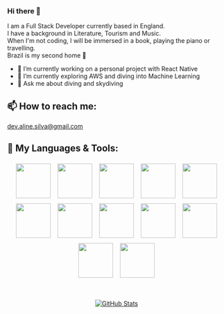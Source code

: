 ### Hi there 👋

I am a Full Stack Developer currently based in England.<br>
I have a background in Literature, Tourism and Music.<br>
When I'm not coding, I will be immersed in a book, playing the piano or travelling. <br>
Brazil is my second home 🌴 <br>

- 🔭 I’m currently working on a personal project with React Native
- 🌱 I’m currently exploring AWS and diving into Machine Learning
- 💬 Ask me about diving and skydiving

## 📫 How to reach me:

<dev.aline.silva@gmail.com>

## 🚀 My Languages & Tools:

<p align="center">
   <img src="https://cdn.worldvectorlogo.com/logos/logo-javascript.svg" height="80" style="vertical-align:top; margin:6px"/>
   <img src="https://encrypted-tbn0.gstatic.com/images?q=tbn:ANd9GcSB7FFCrkZL139R_Sa41BlRZd2nxg3g47fioc21sqf2gc4yatb8Q1rOMdUWZwYLEz5CP-A&usqp=CAU" height="80" style="vertical-align:top; margin:6px" />
   <img src="https://upload.wikimedia.org/wikipedia/commons/thumb/d/d9/Node.js_logo.svg/2560px-Node.js_logo.svg.png"  height="80" style="vertical-align:top; margin:6px"/>
   <img src="https://g.foolcdn.com/art/companylogos/square/mdb.png" height="80" style="vertical-align:top; margin:6px" />
   <img src="https://redux.js.org/img/redux-logo-landscape.png" height="80" style="vertical-align:top; margin:6px"/>
   <img src="https://miro.medium.com/v2/resize:fit:1200/1*tFl-8wQUENETYLjX5mYWuA.png" height="80" style="vertical-align:top; margin:6px"/>
   <img src="https://www.vikingsoftware.com/wp-content/uploads/2024/02/Docker.png" height="80" style="vertical-align:top; margin:6px"/>
   <img src="https://graphqleditorcms.fra1.cdn.digitaloceanspaces.com/graphqleditorcms/graphql_page/graphql-1732132118455.png" height="80" style="vertical-align:top; margin:6px"/> 
   <img src="https://cdn.prod.website-files.com/6064b31ff49a2d31e0493af1/66a47686d17c50595ab25075_AD_4nXef8kg1j8Ne3QwQ5VMAVaubMxxFEPvv4gFeYFtVv3S9OQtr9DUgSicnoU2ONDCCwi0wdX7z9So0gE1lLnsvAfzDtGfXYLhsJaLdSCiQU6MEoi0Wapsol5RWbNKBB6hQnIgqtzJ2-zWKrJQMUb2IocBFxK1_.png" height="80" style="vertical-align:top; margin:6px"/>
   <img src="https://upload.wikimedia.org/wikipedia/commons/thumb/f/f5/Typescript.svg/1200px-Typescript.svg.png" height="80" style="vertical-align:top; margin:6px"/>
   <img src="https://s46486.pcdn.co/wp-content/uploads/2023/03/pasted-image-0-72.png" height="80" style="vertical-align:top; margin:6px"/>
   <img src="https://upload.wikimedia.org/wikipedia/commons/thumb/9/96/Sass_Logo_Color.svg/1200px-Sass_Logo_Color.svg.png" height="80" style="vertical-align:top; margin:6px"/> 
</p>
<br>

<p align="center">
  <a href="https://github.com/anuraghazra/github-readme-stats">
    <img src="https://github-readme-stats.vercel.app/api?username=lisiesu&theme=discord_old_blurple&show_icons=true" alt="GitHub Stats"/>
  </a>
</p>
